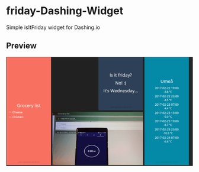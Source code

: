 # friday-Dashing-Widget
Simple isItFriday widget for Dashing.io

## Preview
![alt tag](https://github.com/DidrikLindqvist/Dashing.io-widgets/blob/master/dashboard.gif)
